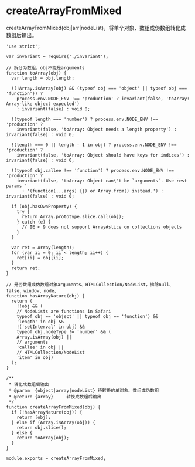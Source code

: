 # createArrayFromMixed

createArrayFromMixed(obj|arr|nodeList)，将单个对象、数组或伪数组转化成数组后输出。

    'use strict';

    var invariant = require('./invariant');

    // 拆分为数组，obj不能是arguments
    function toArray(obj) {
      var length = obj.length;

      !(!Array.isArray(obj) && (typeof obj === 'object' || typeof obj === 'function')) ? 
        process.env.NODE_ENV !== 'production' ? invariant(false, 'toArray: Array-like object expected') 
        : invariant(false) : void 0;

      !(typeof length === 'number') ? process.env.NODE_ENV !== 'production' ? 
        invariant(false, 'toArray: Object needs a length property') : invariant(false) : void 0;

      !(length === 0 || length - 1 in obj) ? process.env.NODE_ENV !== 'production' ? 
        invariant(false, 'toArray: Object should have keys for indices') : invariant(false) : void 0;

      !(typeof obj.callee !== 'function') ? process.env.NODE_ENV !== 'production' ? 
        invariant(false, 'toArray: Object can\'t be `arguments`. Use rest params ' 
          + '(function(...args) {}) or Array.from() instead.') : invariant(false) : void 0;

      if (obj.hasOwnProperty) {
        try {
          return Array.prototype.slice.call(obj);
        } catch (e) {
          // IE < 9 does not support Array#slice on collections objects
        }
      }

      var ret = Array(length);
      for (var ii = 0; ii < length; ii++) {
        ret[ii] = obj[ii];
      }
      return ret;
    }

    // 是否数组或伪数组对象arguments、HTMLCollection/NodeList，排除null、false、window、node、
    function hasArrayNature(obj) {
      return (
        !!obj && (
        // NodeLists are functions in Safari
        typeof obj == 'object' || typeof obj == 'function') &&
        'length' in obj &&
        !('setInterval' in obj) &&
        typeof obj.nodeType != 'number' && (
        Array.isArray(obj) ||
        // arguments
        'callee' in obj ||
        // HTMLCollection/NodeList
        'item' in obj)
      );
    }

    /**
     * 转化成数组后输出
     * @param  {object|array|nodeList} 待转换的单对象、数组或伪数组
     * @return {array}     转换成数组后输出
     */
    function createArrayFromMixed(obj) {
      if (!hasArrayNature(obj)) {
        return [obj];
      } else if (Array.isArray(obj)) {
        return obj.slice();
      } else {
        return toArray(obj);
      }
    }

    module.exports = createArrayFromMixed;